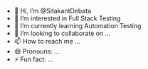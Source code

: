 - 👋 Hi, I’m @SitakantDebata
- 👀 I’m interested in Full Stack Testing  
- 🌱 I’m currently learning Automation Testing
- 💞️ I’m looking to collaborate on ...
- 📫 How to reach me ...
- 😄 Pronouns: ...
- ⚡ Fun fact: ...

<!---
SitakantDebata/SitakantDebata is a ✨ special ✨ repository because its `README.md` (this file) appears on your GitHub profile.
You can click the Preview link to take a look at your changes.
--->
